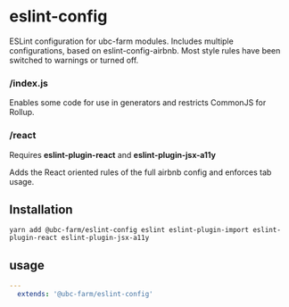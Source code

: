 # eslint-config
ESLint configuration for ubc-farm modules.
Includes multiple configurations, based on eslint-config-airbnb.
Most style rules have been switched to warnings or turned off.

### /index.js
Enables some code for use in generators and restricts CommonJS for Rollup.

### /react
Requires **eslint-plugin-react** and **eslint-plugin-jsx-a11y**

Adds the React oriented rules of the full airbnb config and enforces tab usage.

## Installation
```
yarn add @ubc-farm/eslint-config eslint eslint-plugin-import eslint-plugin-react eslint-plugin-jsx-a11y
```

## usage
```yaml
---
  extends: '@ubc-farm/eslint-config'
```
